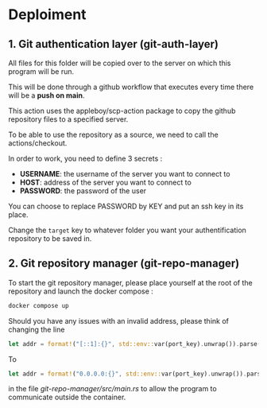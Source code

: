 # Deploiment


## 1. Git authentication layer (git-auth-layer)

All files for this folder will be copied over to the server on which this program will be run.

This will be done through a github workflow that executes every time there will be a **push on main**.

This action uses the appleboy/scp-action package to copy the github repository files to a specified server.

To be able to use the repository as a source, we need to call the actions/checkout.

In order to work, you need to define 3 secrets : 

- **USERNAME**: the username of the server you want to connect to
- **HOST**: address of the server you want to connect to
- **PASSWORD**: the password of the user

You can choose to replace PASSWORD by KEY and put an ssh key in its place.


Change the ```target``` key to whatever folder you want your authentification repository to be saved in.


## 2. Git repository manager (git-repo-manager)

To start the git repository manager, please place yourself at the root of the repository and launch the docker compose :

```sh
docker compose up
```

Should you have any issues with an invalid address, please think of changing the line 

```rust
let addr = format!("[::1]:{}", std::env::var(port_key).unwrap()).parse()?;
```

To 
```rust
let addr = format!("0.0.0.0:{}", std::env::var(port_key).unwrap()).parse()?;
```
in the file *git-repo-manager/src/main.rs* to allow the program to communicate outside the container.
